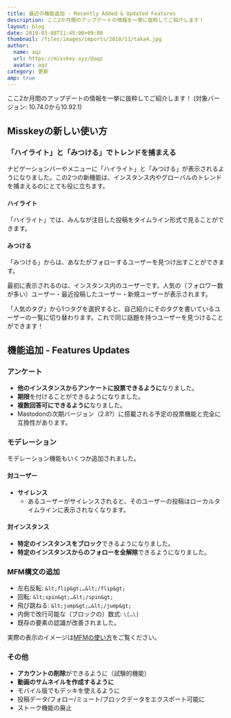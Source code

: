 ```yaml
---
title: 最近の機能追加 - Recently Added & Updated Features
description: ここ2か月間のアップデートの情報を一挙に抜粋してご紹介します！
layout: blog
date: 2019-03-08T11:45:00+09:00
thumbnail: /files/images/imports/2018/11/taka4.jpg
author:
  name: aqz
  url: https://misskey.xyz/@aqz
  avatar: aqz
category: 更新
amp: true
---
```

ここ2か月間のアップデートの情報を一挙に抜粋してご紹介します！ (対象バージョン: 10.74.0から10.92.1)

## Misskeyの新しい使い方
### 「ハイライト」と「みつける」でトレンドを捕まえる
ナビゲーションバーやメニューに「ハイライト」と「みつける」が表示されるようになりました。この2つの新機能は、インスタンス内やグローバルのトレンドを捕まえるのにとても役に立ちます。

#### ハイライト
「ハイライト」では、みんなが注目した投稿をタイムライン形式で見ることができます。

#### みつける
「みつける」からは、あなたがフォローするユーザーを見つけ出すことができます。

最初に表示されるのは、インスタンス内のユーザーです。人気の（フォロワー数が多い）ユーザー・最近投稿したユーザー・新規ユーザーが表示されます。

「人気のタグ」から1つタグを選択すると、自己紹介にそのタグを書いているユーザーの一覧に切り替わります。これで同じ話題を持つユーザーを見つけることができます！

## 機能追加 - Features Updates
### アンケート
- **他のインスタンスからアンケートに投票できるように**なりました。
- **期限**を付けることができるようになりました。
- **複数回答可にできるように**なりました。
- Mastodonの次期バージョン（2.8?）に搭載される予定の投票機能と完全に互換性があります。

### モデレーション
モデレーション機能もいくつか追加されました。

#### 対ユーザー
- **サイレンス**
  * あるユーザーがサイレンスされると、そのユーザーの投稿はローカルタイムラインに表示されなくなります。

#### 対インスタンス
- **特定のインスタンスをブロック**できるようになりました。
- **特定のインスタンスからのフォローを全解除**できるようになりました。

### MFM構文の追加
- 左右反転: `&lt;flip&gt;…&lt;/flip&gt;`
- 回転: `&lt;spin&gt;…&lt;/spin&gt;`
- 飛び跳ねる: `&lt;jump&gt;…&lt;/jump&gt;`
- 内側で改行可能な（ブロックの）数式: `\[…\]`
- 既存の要素の認識が改善されました。

実際の表示のイメージは[MFMの使い方](../../../../wiki/usage/mfm/)をご覧ください。

### その他
- **アカウントの削除**ができるように（試験的機能）
- **動画のサムネイルを作成するように**
- モバイル版でもデッキを使えるように
- 投稿データ/フォロー/ミュート/ブロックデータをエクスポート可能に
- ストーク機能の廃止
